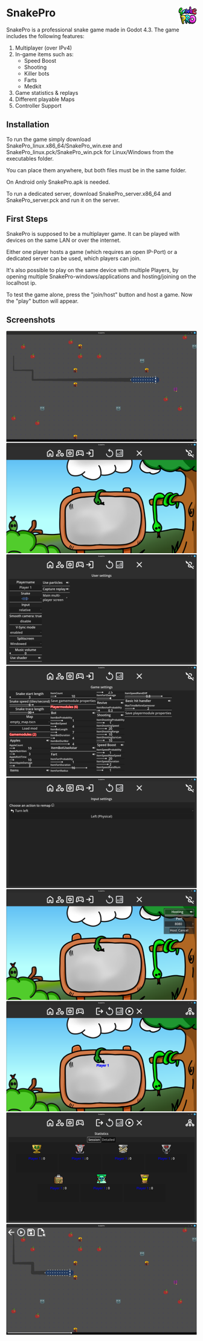 # SnakePro <img src="https://github.com/mar511n/SnakePro/blob/be900d99907614ffab9c067e1dd74cc0a3177efa/Godot_project/assets/Icons/256.png" style="float:right" width="48" height="48" alt="Logo" />


SnakePro is a professional snake game made in Godot 4.3.
The game includes the following features:
1. Multiplayer (over IPv4)
2. In-game items such as:
    - Speed Boost
    - Shooting
    - Killer bots
    - Farts
    - Medkit
3. Game statistics & replays
4. Different playable Maps
5. Controller Support

## Installation
To run the game simply download SnakePro_linux.x86_64/SnakePro_win.exe and SnakePro_linux.pck/SnakePro_win.pck for Linux/Windows from the executables folder.

You can place them anywhere, but both files must be in the same folder.

On Android only SnakePro.apk is needed.

To run a dedicated server, download SnakePro_server.x86_64 and SnakePro_server.pck and run it on the server.

## First Steps
SnakePro is supposed to be a multiplayer game. It can be played with devices on the same LAN or over the internet.

Either one player hosts a game (which requires an open IP-Port) or a dedicated server can be used, which players can join.

It's also possible to play on the same device with multiple Players, by opening multiple SnakePro-windows/applications and hosting/joining on the localhost ip.

To test the game alone, press the "join/host" button and host a game. Now the "play" button will appear.

## Screenshots
<img src="https://github.com/mar511n/SnakePro/blob/main/screenshots/Screenshot%20from%202024-09-01%2016-55-23.png"/>

<img src="https://github.com/mar511n/SnakePro/blob/main/screenshots/Screenshot%20from%202024-09-01%2016-54-05.png"/>

<img src="https://github.com/mar511n/SnakePro/blob/main/screenshots/Screenshot%20from%202024-09-01%2016-54-17.png"/>

<img src="https://github.com/mar511n/SnakePro/blob/main/screenshots/Screenshot%20from%202024-09-01%2016-54-26.png"/>

<img src="https://github.com/mar511n/SnakePro/blob/main/screenshots/Screenshot%20from%202024-09-01%2016-54-34.png"/>

<img src="https://github.com/mar511n/SnakePro/blob/main/screenshots/Screenshot%20from%202024-09-01%2016-54-47.png"/>

<img src="https://github.com/mar511n/SnakePro/blob/main/screenshots/Screenshot%20from%202024-09-01%2016-54-59.png"/>

<img src="https://github.com/mar511n/SnakePro/blob/main/screenshots/Screenshot%20from%202024-09-01%2016-55-12.png"/>

<img src="https://github.com/mar511n/SnakePro/blob/main/screenshots/Screenshot%20from%202024-09-01%2016-55-37.png"/>
